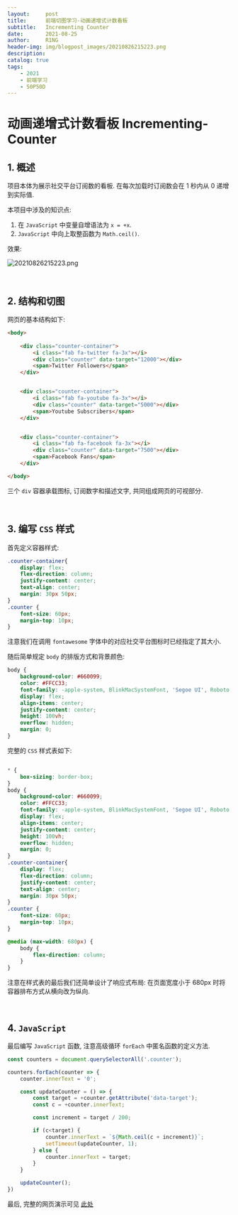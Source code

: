 ```yaml
---
layout:     post
title:      前端切图学习-动画递增式计数看板
subtitle:   Incrementing Counter
date:       2021-08-25
author:     R1NG
header-img: img/blogpost_images/20210826215223.png
description: 
catalog: true
tags:
    - 2021
    - 前端学习
    - 50P50D
---
```


# 动画递增式计数看板 Incrementing-Counter

## 1. 概述

项目本体为展示社交平台订阅数的看板. 在每次加载时订阅数会在 $1$ 秒内从 $0$ 递增到实际值. 

本项目中涉及的知识点: 

1. 在 `JavaScript` 中变量自增语法为 `x = +x`.
2. `JavaScript` 中向上取整函数为 `Math.ceil()`.

效果: 



![20210826215223.png](https://cdn.jsdelivr.net/gh/KirisameMarisaa/KirisameMarisaa.github.io/img/blogpost_images/20210826215223.png)

<br>

## 2. 结构和切图

网页的基本结构如下:

~~~html
<body>
    
    <div class="counter-container">
        <i class="fab fa-twitter fa-3x"></i>
        <div class="counter" data-target="12000"></div>
        <span>Twitter Followers</span>
    </div>


    <div class="counter-container">
        <i class="fab fa-youtube fa-3x"></i>
        <div class="counter" data-target="5000"></div>
        <span>Youtube Subscribers</span>
    </div>


    <div class="counter-container">
        <i class="fab fa-facebook fa-3x"></i>
        <div class="counter" data-target="7500"></div>
        <span>Facebook Fans</span>
    </div>

</body>
~~~

三个 `div` 容器承载图标, 订阅数字和描述文字, 共同组成网页的可视部分.

<br>

## 3. 编写 `CSS` 样式

首先定义容器样式: 

~~~css
.counter-container{
    display: flex;
    flex-direction: column;
    justify-content: center;
    text-align: center;
    margin: 30px 50px;
}
.counter {
    font-size: 60px;
    margin-top: 10px;
}
~~~

注意我们在调用 `fontawesome` 字体中的对应社交平台图标时已经指定了其大小.

随后简单规定 `body` 的排版方式和背景颜色:

~~~css
body {
    background-color: #660099;
    color: #FFCC33;
    font-family: -apple-system, BlinkMacSystemFont, 'Segoe UI', Roboto, Oxygen, Ubuntu, Cantarell, 'Open Sans', 'Helvetica Neue', sans-serif;
    display: flex;
    align-items: center;
    justify-content: center;
    height: 100vh;
    overflow: hidden;
    margin: 0;
}
~~~

完整的 `CSS` 样式表如下: 

~~~css

* {
    box-sizing: border-box;
}
body {
    background-color: #660099;
    color: #FFCC33;
    font-family: -apple-system, BlinkMacSystemFont, 'Segoe UI', Roboto, Oxygen, Ubuntu, Cantarell, 'Open Sans', 'Helvetica Neue', sans-serif;
    display: flex;
    align-items: center;
    justify-content: center;
    height: 100vh;
    overflow: hidden;
    margin: 0;
}
.counter-container{
    display: flex;
    flex-direction: column;
    justify-content: center;
    text-align: center;
    margin: 30px 50px;
}
.counter {
    font-size: 60px;
    margin-top: 10px;
}

@media (max-width: 680px) {
    body {
        flex-direction: column;
    }
}
~~~

注意在样式表的最后我们还简单设计了响应式布局: 在页面宽度小于 $680\text{px}$ 时将容器排布方式从横向改为纵向.

<br>

## 4. `JavaScript`

最后编写 `JavaScript` 函数, 注意高级循环 `forEach` 中匿名函数的定义方法.

~~~javascript
const counters = document.querySelectorAll('.counter');

counters.forEach(counter => {
    counter.innerText = '0';

    const updateCounter = () => {
        const target = +counter.getAttribute('data-target');
        const c = +counter.innerText;

        const increment = target / 200;

        if (c<target) {
            counter.innerText = `${Math.ceil(c + increment)}`;
            setTimeout(updateCounter, 1);
        } else {
            counter.innerText = target;
        }
    }

    updateCounter();
})
~~~

最后, 完整的网页演示可见 [此处](../../../../../projects/50P50D/incrementing-counter/index.html)